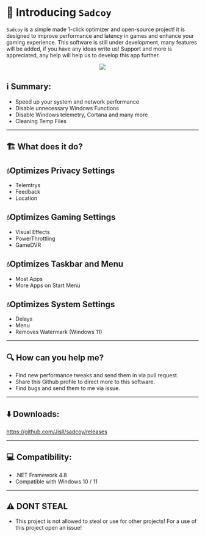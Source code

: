 # 👋 Introducing `Sadcoy`

`Sadcoy` is a simple made 1-click optimizer and open-source project! it is designed to improve performance and latency in games and enhance your gaming experience.
This software is still under development, many features will be added, if you have any ideas write us! Support and more is appreciated, any help will help us to develop this app further.

<p align="center">
		<img src="https://cdn.discordapp.com/attachments/927291995947413515/992668664824336414/sadcoyoptimizer.png">
	</a>
</p> 

## ℹ️ Summary:


* Speed up your system and network performance
* Disable unnecessary Windows Functions
* Disable Windows telemetry, Cortana and many more
* Cleaning Temp Files

<hr>

## 🏗️ What does it do?

## 💧Optimizes Privacy Settings
- Telemtrys
- Feedback
- Location
## 💧Optimizes Gaming Settings
- Visual Effects
- PowerThrottling
- GameDVR
## 💧Optimizes Taskbar and Menu
- Most Apps
- More Apps on Start Menu
## 💧Optimizes System Settings
- Delays
- Menu
- Removes Watermark (Windows 11)

<hr>

## 🔍 How can you help me?

- Find new performance tweaks and send them in via pull request.
- Share this Github profile to direct more to this software.
- Find bugs and send them to me via issue.

<hr>

## ⬇️ Downloads:
https://github.com/Jisll/sadcoy/releases

<hr>

## 💻 Compatibility:

* .NET Framework 4.8
* Compatible with Windows 10 / 11

<hr>

## ⚠️ DONT STEAL

* This project is not allowed to steal or use for other projects! For a use of this project open an issue!

